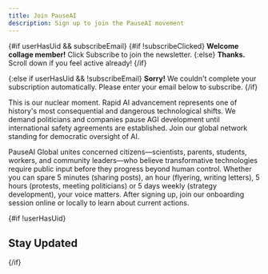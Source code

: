 ```yaml
---
title: Join PauseAI
description: Sign up to join the PauseAI movement
---
```


<script>
    import { onMount, tick } from 'svelte'
    import { page } from '$app/stores'
    import TallyEmbed from '$lib/components/TallyEmbed.svelte'
    import NewsletterSignup from '$lib/components/NewsletterSignup.svelte'
    import Banner from '$lib/components/Banner.svelte'
    import { detectAndStoreCollagenUid } from '$lib/collagen'

    let userHasUid = false
    let subscribeEmail = ''
    let newsletterEmail = ''
    let subscribeClicked = false

    onMount(async () => {
        // Check for collagen UID in URL params - this sets the cookie and triggers auto-subscribe
        userHasUid = detectAndStoreCollagenUid('sayno', $page.url.searchParams)

        // Get the email parameter if provided (should be present when userHasUid is true)
        subscribeEmail = $page.url.searchParams.get('subscribe-email') || ''

        // If user came from collagen email with uid, pre-fill the form
        if (userHasUid && subscribeEmail) {
            // Pre-fill the newsletter form
            newsletterEmail = subscribeEmail
        }
    })

    // Track when subscribe is clicked
    function handleNewsletterClick(e) {
        // Check if the clicked element is the submit button or inside the form
        if (e.target.type === 'submit' || e.target.closest('button[type="submit"]')) {
            subscribeClicked = true
        }
    }
</script>

{#if userHasUid && subscribeEmail}
<Banner id="join-subscribed">
{#if !subscribeClicked}
<strong>Welcome collage member!</strong> Click Subscribe to join the newsletter.
{:else}
<strong>Thanks.</strong> Scroll down if you feel active already!
{/if}
</Banner>
<!-- svelte-ignore a11y-click-events-have-key-events -->
<!-- svelte-ignore a11y-no-static-element-interactions -->
<div on:click={handleNewsletterClick}>
<NewsletterSignup bind:email={newsletterEmail} />
</div>
{:else if userHasUid && !subscribeEmail}
<Banner id="join-error">
<strong>Sorry!</strong> We couldn't complete your subscription automatically. Please enter your email below to subscribe.
</Banner>
<NewsletterSignup />
{/if}

This is our nuclear moment.
Rapid AI advancement represents one of history's most consequential and dangerous technological shifts.
We demand politicians and companies pause AGI development until international safety agreements are established.
Join our global network standing for democratic oversight of AI.

PauseAI Global unites concerned citizens—scientists, parents, students, workers, and community leaders—who believe transformative technologies require public input before they progress beyond human control.
Whether you can spare 5 minutes (sharing posts), an hour (flyering, writing letters), 5 hours (protests, meeting politicians) or 5 days weekly (strategy development), your voice matters.
After signing up, join our onboarding session online or locally to learn about current actions.

<TallyEmbed formId="wbGvKe" />

{#if !userHasUid}

## Stay Updated

<NewsletterSignup />
{/if}
